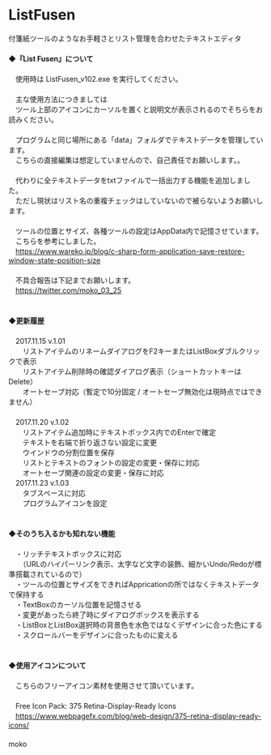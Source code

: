 # ListFusen
付箋紙ツールのようなお手軽さとリスト管理を合わせたテキストエディタ  
　  
**◆『List Fusen』について**  
　  
　使用時は ListFusen_v102.exe を実行してください。  
　  
　主な使用方法につきましては  
　ツール上部のアイコンにカーソルを置くと説明文が表示されるのでそちらをお読みください。  
　  
　プログラムと同じ場所にある「data」フォルダでテキストデータを管理しています。  
　こちらの直接編集は想定していませんので、自己責任でお願いします。。  
　  
　代わりに全テキストデータをtxtファイルで一括出力する機能を追加しました。  
　ただし現状はリスト名の重複チェックはしていないので被らないようお願いします。  
　  
　ツールの位置とサイズ、各種ツールの設定はAppData内で記憶させています。  
　こちらを参考にしました。  
　https://www.wareko.jp/blog/c-sharp-form-application-save-restore-window-state-position-size  
　  
　不具合報告は下記までお願いします。  
　https://twitter.com/moko_03_25  
　  
　  
**◆更新履歴**  
　  
　2017.11.15 v.1.01  
　　リストアイテムのリネームダイアログをF2キーまたはListBoxダブルクリックで表示  
　　リストアイテム削除時の確認ダイアログ表示（ショートカットキーはDelete）  
　　オートセーブ対応（暫定で10分固定 / オートセーブ無効化は現時点ではできません）  
　  
　2017.11.20 v.1.02  
　　リストアイテム追加時にテキストボックス内でのEnterで確定  
　　テキストを右端で折り返さない設定に変更  
　　ウインドウの分割位置を保存  
　　リストとテキストのフォントの設定の変更・保存に対応  
　　オートセーブ関連の設定の変更・保存に対応  
　2017.11.23 v.1.03  
　　タブスペースに対応  
　　プログラムアイコンを設定  
　  
　  
**◆そのうち入るかも知れない機能**  
　  
　・リッチテキストボックスに対応  
　　（URLのハイパーリンク表示、太字など文字の装飾、細かいUndo/Redoが標準搭載されているので）  
　・ツールの位置とサイズをできればAppricationの所ではなくテキストデータで保持する  
　・TextBoxのカーソル位置を記憶させる  
　・変更があったら終了時にダイアログボックスを表示する  
　・ListBoxとListBox選択時の背景色を水色ではなくデザインに合った色にする  
　・スクロールバーをデザインに合ったものに変える  
　  
　  
**◆使用アイコンについて**  
　  
　こちらのフリーアイコン素材を使用させて頂いています。  
　  
　Free Icon Pack: 375 Retina-Display-Ready Icons  
　https://www.webpagefx.com/blog/web-design/375-retina-display-ready-icons/  
　  
moko